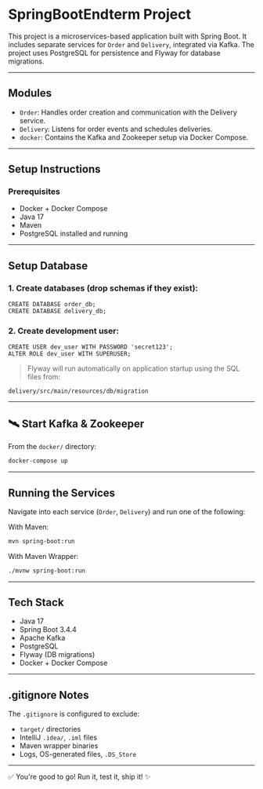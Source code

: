 # SpringBootEndterm Project 

This project is a microservices-based application built with Spring Boot. It includes separate services for `Order` and `Delivery`, integrated via Kafka. The project uses PostgreSQL for persistence and Flyway for database migrations.

---

##  Modules

- `Order`: Handles order creation and communication with the Delivery service.
- `Delivery`: Listens for order events and schedules deliveries.
- `docker`: Contains the Kafka and Zookeeper setup via Docker Compose.

---

##  Setup Instructions

###  Prerequisites
- Docker + Docker Compose
- Java 17
- Maven
- PostgreSQL installed and running

---

##  Setup Database

### 1. Create databases (drop schemas if they exist):

```postgresql
CREATE DATABASE order_db;
CREATE DATABASE delivery_db;
```

### 2. Create development user:

```postgresql
CREATE USER dev_user WITH PASSWORD 'secret123';
ALTER ROLE dev_user WITH SUPERUSER;
```

>  Flyway will run automatically on application startup using the SQL files from:
```
delivery/src/main/resources/db/migration
```

---

## 🛰 Start Kafka & Zookeeper

From the `docker/` directory:

```bash
docker-compose up
```

---

##  Running the Services

Navigate into each service (`Order`, `Delivery`) and run one of the following:

With Maven:
```bash
mvn spring-boot:run
```

With Maven Wrapper:
```bash
./mvnw spring-boot:run
```

---

##  Tech Stack

- Java 17
- Spring Boot 3.4.4
- Apache Kafka
- PostgreSQL
- Flyway (DB migrations)
- Docker + Docker Compose

---

##  .gitignore Notes

The `.gitignore` is configured to exclude:
- `target/` directories
- IntelliJ `.idea/`, `.iml` files
- Maven wrapper binaries
- Logs, OS-generated files, `.DS_Store`

---

✅ You're good to go! Run it, test it, ship it! ✨
